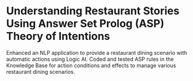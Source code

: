 # Understanding Restaurant Stories Using Answer Set Prolog (ASP) Theory of Intentions 
Enhanced an NLP application to provide a restaurant dining scenario with automatic actions using Logic AI. Coded and tested ASP rules in the Knowledge Base for action conditions and effects to manage various restaurant dining scenarios.
